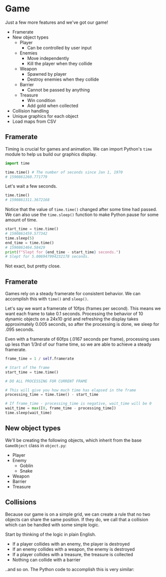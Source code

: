 # Game

Just a few more features and we've got our game!

* Framerate
* New object types
  * Player
    * Can be controlled by user input
  * Enemies
    * Move independently
    * Kill the player when they collide
  * Weapon
    * Spawned by player
    * Destroy enemies when they collide
  * Barrier
    * Cannot be passed by anything
  * Treasure
    * Win condition
    * Add gold when collected
* Collision handling
* Unique graphics for each object
* Load maps from CSV


## Framerate

Timing is crucial for games and animation. We can import Python's `time` module to help us build our graphics display.

```python
import time

time.time() # The number of seconds since Jan 1, 1970
# 1590861260.771779
```

Let's wait a few seconds.

```python
time.time()
# 1590861311.3672168
```

Notice that the value of `time.time()` changed after some time had passed. We can also use the `time.sleep()` function to make Python pause for some amount of time.

```python
start_time = time.time()
# 1590861459.577342
time.sleep(5)
end_time = time.time()
# 1590861464.58429
print(f"Slept for {end_time - start_time} seconds.")
# Slept for 5.006947994232178 seconds.
```
Not exact, but pretty close.

## Framerate

Games rely on a steady framerate for consistent behavior. We can accomplish this with `time()` and `sleep()`.

Let's say we want a framerate of 10fps (frames per second). This means we want each frame to take 0.1 seconds. Processing the behavior of 10 dynamic objects on a 24x10 grid and refreshing the display takes approximately 0.005 seconds, so after the processing is done, we sleep for .095 seconds.

Even with a framerate of 60fps (.0167 seconds per frame), processing uses up less than 1/3rd of our frame time, so we are able to achieve a steady framerate.

```python
frame_time = 1 / self.framerate

# Start of the frame
start_time = time.time()

# DO ALL PROCESSING FOR CURRENT FRAME

# This will give you how much time has elapsed in the frame
processing_time = time.time() - start_time

# If frame_time - processing_time is negative, wait_time will be 0
wait_time = max([0, frame_time - processing_time])
time.sleep(wait_time)
```

## New object types

We'll be creating the following objects, which inherit from the base `GameObject` class in `object.py`:

* Player
* Enemy
  * Goblin
  * Snake
* Weapon
* Barrier
* Treasure


## Collisions

Because our game is on a simple grid, we can create a rule that no two objects can share the same position. If they do, we call that a collision which can be handled with some simple logic.

Start by thinking of the logic in plain English.

* If a player collides with an enemy, the player is destroyed
* If an enemy collides with a weapon, the enemy is destroyed
* If a player collides with a treasure, the treasure is collected
* Nothing can collide with a barrier

..and so on. The Python code to accomplish this is very similar:








